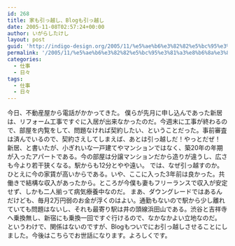 ```yaml
---
id: 268
title: 家も引っ越し、Blogも引っ越し
date: 2005-11-08T02:57:24+00:00
author: いがらしたけし
layout: post
guid: 'http://indigo-design.org/2005/11/%e5%ae%b6%e3%82%82%e5%bc%95%e3%81%a3%e8%b6%8a%e3%81%97%e3%80%81blog%e3%82%82%e5%bc%95%e3%81%a3%e8%b6%8a%e3%81%97/'
permalink: '/2005/11/%e5%ae%b6%e3%82%82%e5%bc%95%e3%81%a3%e8%b6%8a%e3%81%97%e3%80%81blog%e3%82%82%e5%bc%95%e3%81%a3%e8%b6%8a%e3%81%97/'
categories:
  - 仕事
  - 日々
tags:
  - 仕事
  - 日々
---
```

今日、不動産屋から電話がかかってきた。
僕らが先月に申し込んであった新居は、リフォーム工事ですぐに入居が出来なかったのだ。今週末に工事が終わるので、部屋を内覧をして、問題なければ契約したい、ということだった。事前審査は済んでいるので、契約さえしてしまえば、あとは引っ越しだ！やっとだぜ！
新居、と書いたが、小ぎれいな一戸建てやマンションではなく、築20年の年期が入ったアパートである。今の部屋は分譲マンションだから造りが違うし、広さも今より若干狭くなる。駅からも12分とやや遠い。
では、なぜ引っ越すのか。ひとえに今の家賃が高いからである。いや、ここに入った3年前は良かった。共働きで結構な収入があったから。ところが今僕も妻もフリーランスで収入が安定せず、しかも二人揃って病気療養中なのだ。
まあ、ダウングレードではあるんだけども、毎月2万円弱のお金が浮くのはよい。通勤もないので駅から少し離れていても問題はないし、それも最寄り駅は井の頭線浜田山である。渋谷と吉祥寺へ乗換無し、新宿にも乗換一回ですぐ行けるので、なかなかよい立地なのだ。
というわけで、関係はないのですが、Blogもついでにお引っ越しさせることにしました。今後はこちらでお世話になります。よろしくです。
